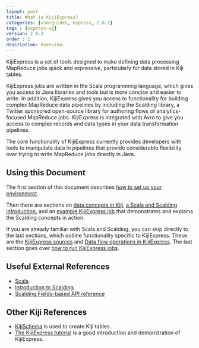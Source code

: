 ```yaml
---
layout: post
title: What is KijiExpress?
categories: [userguides, express, 2.0.2]
tags : [express-ug]
version: 2.0.2
order : 1
description: Overview.
---
```


KijiExpress is a set of tools designed to make defining data processing MapReduce jobs quick and
expressive, particularly for data stored in Kiji tables.

KijiExpress jobs are written in the Scala programming language, which gives you access to
Java libraries and tools but is more concise and easier to write. In addition, KijiExpress
gives you access to functionality for building complex MapReduce data pipelines by
including the Scalding library, a Twitter sponsored open-source library for authoring
flows of analytics-focused MapReduce jobs. KijiExpress is integrated with Avro to give
you access to complex records and data types in your data transformation pipelines.

The core functionality of KijiExpress currently provides developers with tools
to manipulate data in pipelines that provide considerable flexibility over
trying to write MapReduce jobs directly in Java.

## Using this Document

The first section of this document describes [how to set up your
environment]({{site.userguide_express_2.0.2}}/setup).

Then there are sections on [data concepts in
Kiji]({{site.userguide_express_2.0.2}}/data-concepts), [a Scala and Scalding
introduction]({{site.userguide_express_2.0.2}}/basic-scala-scalding), and an [example KijiExpress
job]({{site.userguide_express_2.0.2}}/example-job) that demonstrates and explains the Scalding
concepts in action.

If you are already familiar with Scala and Scalding, you can skip directly to the last sections,
which outline functionality specific to KijiExpress.  These are the [KijiExpress
sources]({{site.userguide_express_2.0.2}}/kiji-sources) and [Data flow operations in
KijiExpress]({{site.userguide_express_2.0.2}}/data-flow-ops).  The last section goes over [how to
run KijiExpress jobs]({{site.userguide_express_2.0.2}}/running-jobs).

## Useful External References

* [Scala](http://www.scala-lang.org/documentation/)
* [Introduction to
  Scalding](https://github.com/twitter/scalding/wiki/Getting-Started#wordcount-in-scalding)
* [Scalding Fields-based API
  reference](https://github.com/twitter/scalding/wiki/Fields-based-API-Reference)

## Other Kiji References

* [KijiSchema]({{site.userguide_schema_1_4_1}}/kiji-schema-overview) is used to
  create Kiji tables.
* [The KijiExpress tutorial]({{site.tutorial_express_devel}}/express-overview) is a good
  introduction and demonstration of KijiExpress.
